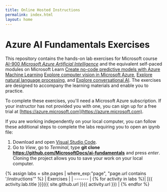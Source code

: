 ```yaml
---
title: Online Hosted Instructions
permalink: index.html
layout: home
---
```


# Azure AI Fundamentals Exercises

This repository contains the hands-on lab exercises for Microsoft course [AI-900 *Microsoft Azure Artificial Intelligence*](https://docs.microsoft.com/en-us/learn/certifications/courses/ai-900t00) and the equivalent self-paced modules on Microsoft Learn [Create no-code predictive models with Azure Machine Learning](https://docs.microsoft.com/en-us/learn/paths/create-no-code-predictive-models-azure-machine-learning/) [Explore computer vision in Microsoft Azure](https://docs.microsoft.com/learn/paths/explore-computer-vision-microsoft-azure/), [Explore natural language processing](https://docs.microsoft.com/learn/paths/explore-natural-language-processing/), and [Explore conversational AI](https://docs.microsoft.com/learn/paths/explore-conversational-ai/). The exercises are designed to accompany the learning materials and enable you to practice. 

To complete these exercises, you'll need a Microsoft Azure subscription. If your instructor has not provided you with one, you can sign up for a free trial at [https://azure.microsoft.com](https://azure.microsoft.com).

If you are working independently on your local computer, you can follow these additional steps to complete the labs requiring you to open an ipynb file:

1. Download and open [Visual Studio Code](https://code.visualstudio.com/Download).
2. Go to *View*, go to *Terminal*, type **git clone https://github.com/MicrosoftDocs/ai-fundamentals** and press *enter*. Cloning the project allows you to save your work on your local computer. 

{% assign labs = site.pages | where_exp:"page", "page.url contains '/instructions'" %}
| Exercises |
| ------- | 
{% for activity in labs  %}| [{{ activity.lab.title }}]({{ site.github.url }}{{ activity.url }}) |
{% endfor %}
